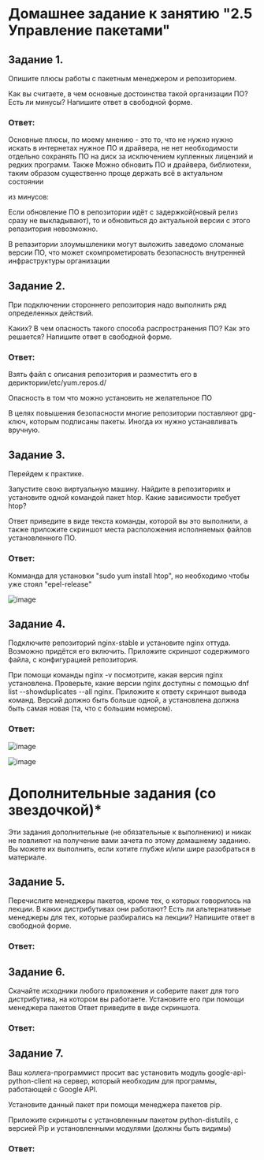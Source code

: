 # Домашнее задание к занятию "2.5 Управление пакетами"

## Задание 1.
Опишите плюсы работы с пакетным менеджером и репозиторием.

Как вы считаете, в чем основные достоинства такой организации ПО?
Есть ли минусы?
Напишите ответ в свободной форме.

### Ответ:

Основные плюсы, по моему мнению - это то, что не нужно нужно искать в интернетах нужное ПО и драйвера, не нет необходимости отдельно сохранять ПО на диск за исключением купленных лицензий и редких программ. 
Также Можно обновить ПО и драйвера, библиотеки, таким образом существенно проще держать всё в актуальном состоянии

из минусов: 

Если обновление ПО в репозитории идёт с задержкой(новый релиз сразу не выкладывают), то и обновиться до актуальной версии с этого репазитория невозможно.

В репазитории злоумышленики могут выложить заведомо сломаные версии ПО, что может скомпрометировать безопасность внутренней инфраструктуры организации

## Задание 2.
При подключении стороннего репозитория надо выполнить ряд определенных действий.

Каких?
В чем опасность такого способа распространения ПО?
Как это решается?
Напишите ответ в свободной форме.

### Ответ:

Взять файл с описания репозитория и разместить его в дериктории/etc/yum.repos.d/

Опасность в том что можно установить не желательное ПО 

В целях повышения безопасности многие репозитории поставляют gpg-ключ, которым подписаны пакеты. Иногда их нужно устанавливать вручную.

## Задание 3.
Перейдем к практике.

Запустите свою виртуальную машину.
Найдите в репозиториях и установите одной командой пакет htop.
Какие зависимости требует htop?

Ответ приведите в виде текста команды, которой вы это выполнили, а также приложите скриншот места расположения исполняемых файлов установленного ПО.

### Ответ:

Комманда для установки "sudo yum install htop", но необходимо чтобы уже стоял "epel-release"

![image](https://user-images.githubusercontent.com/121933872/211489765-8b9d8f54-3d0d-4d63-a0b7-bc3d2ffcea9a.png)


## Задание 4.
Подключите репозиторий nginx-stable и установите nginx оттуда. Возможно придётся его включить.
Приложите скриншот содержимого файла, с конфигурацией репозитория.

При помощи команды nginx -v посмотрите, какая версия nginx установлена. Проверьте, какие версии nginx доступны с помощью dnf list --showduplicates --all nginx.
Приложите к ответу скриншот вывода команд. Версий должно быть больше одной, а установлена должна быть самая новая (та, что с большим номером).

### Ответ:

![image](https://user-images.githubusercontent.com/121933872/211546962-f551336e-52ff-4281-8dc1-f70328d95c5c.png)

![image](https://user-images.githubusercontent.com/121933872/211546515-ced4272f-c0b5-489d-873c-53b32640bf19.png)


# Дополнительные задания (со звездочкой)*

Эти задания дополнительные (не обязательные к выполнению) и никак не повлияют на получение вами зачета по этому домашнему заданию. Вы можете их выполнить, если хотите глубже и/или шире разобраться в материале.

## Задание 5.
Перечислите менеджеры пакетов, кроме тех, о которых говорилось на лекции. В каких дистрибутивах они работают?
Есть ли альтернативные менеджеры для тех, которые разбирались на лекции?
Напишите ответ в свободной форме.

### Ответ:

## Задание 6.
Скачайте исходники любого приложения и соберите пакет для того дистрибутива, на котором вы работаете.
Установите его при помощи менеджера пакетов
Ответ приведите в виде скриншота.

### Ответ:

## Задание 7.
Ваш коллега-программист просит вас установить модуль google-api-python-client на сервер, который необходим для программы, работающей с Google API.

Установите данный пакет при помощи менеджера пакетов pip.

Приложите скриншоты с установленным пакетом python-distutils, с версией Pip и установленными модулями (должны быть видимы)

### Ответ:
